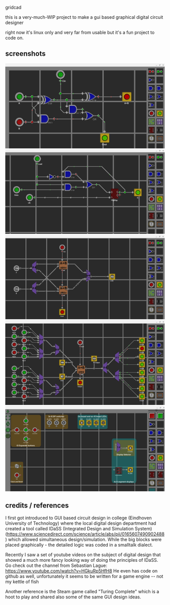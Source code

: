 gridcad

this is a very-much-WIP project to make a gui based graphical digital
circuit designer

right now it's linux only and very far from usable but it's a fun project
to code on.



screenshots
-----------
![Full Adder](screenshots/fulladder.png)
![Register from a flipflop](screenshots/register1.png)
![Implementation of the Add8 element](screenshots/add8.png)
![Testbech for the Add8 element](screenshots/add8hub.png)
![Start screen for a reference FPGA board](screenshots/fpga.png)


credits / references
--------------------
I first got introduced to GUI based circuit design in college (Eindhoven
University of Technology) where the local digital design department
had created a tool called IDaSS (Integrated Design and Simulation System)
(https://www.sciencedirect.com/science/article/abs/pii/0165607490902488)
which allowed simultaneous design/simulation. While the big blocks 
were placed graphically - the detailed logic was coded in a smalltalk dialect.

Recently I saw a set of youtube videos on the subject of digital design
that showed a much more fancy looking way of doing the principles of IDaSS.
Go check out the channel from Sebastian Lague:
https://www.youtube.com/watch?v=HGkuRp5HfH8
He even has code on github as well, unfortunately it seems to be 
written for a game engine -- not my kettle of fish

Another reference is the Steam game called "Turing Complete"
which is a hoot to play and shared also some of the same GUI
design ideas.

